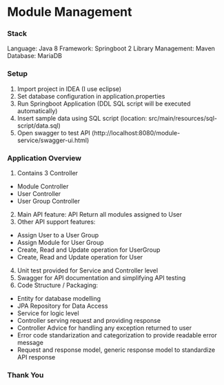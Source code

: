# Module Management

### Stack
Language: Java 8
Framework: Springboot 2
Library Management: Maven
Database: MariaDB

### Setup
1. Import project in IDEA (I use eclipse)
2. Set database configuration in application.properties
3. Run Springboot Application (DDL SQL script will be executed automatically)
4. Insert sample data using SQL script (location: src/main/resources/sql-script/data.sql)
5. Open swagger to test API (http://localhost:8080/module-service/swagger-ui.html)

### Application Overview
1. Contains 3 Controller
- Module Controller
- User Controller
- User Group Controller
2. Main API feature: API Return all modules assigned to User
3. Other API support features:
- Assign User to a User Group
- Assign Module for User Group
- Create, Read and Update operation for UserGroup
- Create, Read and Update operation for User
4. Unit test provided for Service and Controller level
5. Swagger for API documentation and simplifying API testing
6. Code Structure / Packaging:
- Entity for database modelling
- JPA Repository for Data Access
- Service for logic level
- Controller serving request and providing response
- Controller Advice for handling any exception returned to user
- Error code standarization and categorization to provide readable error message
- Request and response model, generic response model to standardize API response

### Thank You
